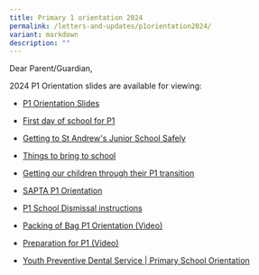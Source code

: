 ```yaml
---
title: Primary 1 orientation 2024
permalink: /letters-and-updates/p1orientation2024/
variant: markdown
description: ""
---
```

Dear Parent/Guardian,

2024 P1 Orientation slides are available for viewing:


* [P1 Orientation Slides](/files/P1_Orientation_Slides_for_2023_30_Oct__P_s_briefing.pdf)
* [First day of school for P1](/files/First_Day_of_School_for_P1_2024_2.pdf)
 

* [Getting to St Andrew's Junior School Safely](/files/Traffic_Advisory___Getting_to_St_Andrews_Junior_School_Safely_2024.pdf)

* [Things to bring to school](/files/Things_to_bring_to_school_for_Primary_1_2024.pdf)

* [Getting our children through their P1 transition](/files/Getting_our_children_through_their_P1_Transition2023_by_Mrs_John.pdf)

* [SAPTA P1 Orientation](/files/SAPTA_P1_ORIENTATION.pdf)

* [P1 School Dismissal instructions](/files/Admin_Instructions___P1_DISMISSAL_2024.pdf)


* [Packing of Bag P1 Orientation (Video)](https://drive.google.com/file/d/1c6GaM2gJKJoqSxVMndUH21TQhcMV1DjY/view?usp=sharing)



* [Preparation for P1 (Video)](https://drive.google.com/file/d/12m7RYNIfRBq0gITCjNyVQPy8mrC0HrQU/view?usp=sharing)
* [Youth Preventive Dental Service | Primary School Orientation](https://www.youtube.com/watch?v=7-FEntl6mJg)